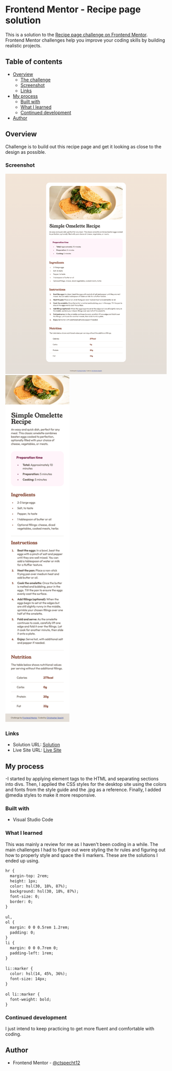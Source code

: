 # Frontend Mentor - Recipe page solution

This is a solution to the [Recipe page challenge on Frontend Mentor](https://www.frontendmentor.io/challenges/recipe-page-KiTsR8QQKm). Frontend Mentor challenges help you improve your coding skills by building realistic projects.

## Table of contents

- [Overview](#overview)
  - [The challenge](#the-challenge)
  - [Screenshot](#screenshot)
  - [Links](#links)
- [My process](#my-process)
  - [Built with](#built-with)
  - [What I learned](#what-i-learned)
  - [Continued development](#continued-development)
- [Author](#author)

## Overview

Challenge is to build out this recipe page and get it looking as close to the design as possible.

### Screenshot

![](https://github.com/ctspecht12/FM-recipe-page-Final/blob/e013c10e6121ba960a5fa3d0ba96db62e773bade/recipe-page-main-desktop-FINAL.png)
<img src="https://github.com/ctspecht12/FM-recipe-page-Final/blob/e013c10e6121ba960a5fa3d0ba96db62e773bade/recipe-page-main-mobile-FINAL.png.png" width="200px;">

### Links

- Solution URL: [Solution](https://github.com/ctspecht12/FM-recipe-page-Final)
- Live Site URL: [Live Site](https://ctspecht12.github.io/FM-recipe-page-Final/)

## My process

-I started by applying element tags to the HTML and separating sections into divs. Then, I applied the CSS styles for the desktop site using the colors and fonts from the style guide and the .jpg as a reference. Finally, I added @media styles to make it more responsive. 

### Built with

- Visual Studio Code

### What I learned

This was mainly a review for me as I haven't been coding in a while. The main challenges I had to figure out were styling the hr rules and figuring out how to properly style and space the li markers. These are the solutions I ended up using.

```
hr {
  margin-top: 2rem;
  height: 1px;
  color: hsl(30, 18%, 87%);
  background: hsl(30, 18%, 87%);
  font-size: 0;
  border: 0;
}

ul,
ol {
  margin: 0 0 0.5rem 1.2rem;
  padding: 0;
}
li {
  margin: 0 0 0.7rem 0;
  padding-left: 1rem;
}

li::marker {
  color: hsl(14, 45%, 36%);
  font-size: 14px;
}

ol li::marker {
  font-weight: bold;
}
```

### Continued development

I just intend to keep practicing to get more fluent and comfortable with coding.

## Author

- Frontend Mentor - [@ctspecht12](https://www.frontendmentor.io/profile/ctspecht12)


